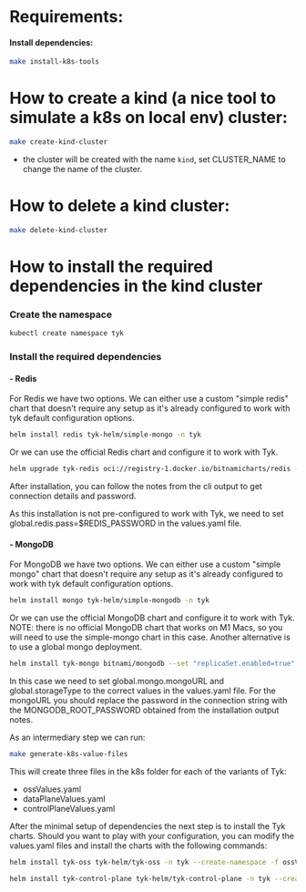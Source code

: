 # Requirements:
#### Install dependencies:
```bash
make install-k8s-tools
```

# How to create a kind (a nice tool to simulate a k8s on local env) cluster:
```bash
make create-kind-cluster
```
* the cluster will be created with the name `kind`, set CLUSTER_NAME to change the name of the cluster.

# How to delete a kind cluster:
```bash
make delete-kind-cluster
```

# How to install the required dependencies in the kind cluster
### Create the namespace
```bash
kubectl create namespace tyk
```

### Install the required dependencies

#### - Redis

For Redis we have two options. We can either use a custom "simple redis" chart
that doesn't require any setup as it's already configured to work with tyk default configuration options.
```bash
helm install redis tyk-helm/simple-mongo -n tyk
```

Or we can use the official Redis chart and configure it to work with Tyk. 
```bash
helm upgrade tyk-redis oci://registry-1.docker.io/bitnamicharts/redis -n tyk --create-namespace --install --version 19.0.2
```

After installation, you can follow the notes from the cli output to get connection details and password.

As this installation is not pre-configured to work with Tyk, we need to set global.redis.pass=$REDIS_PASSWORD in the values.yaml file.
####

#### - MongoDB

For MongoDB we have two options. We can either use a custom "simple mongo" chart
that doesn't require any setup as it's already configured to work with tyk default configuration options.

```bash
helm install mongo tyk-helm/simple-mongodb -n tyk
```

Or we can use the official MongoDB chart and configure it to work with Tyk. 
NOTE: there is no official MongoDB chart that works on M1 Macs, so you will need to use the simple-mongo chart in this case.
Another alternative is to use a global mongo deployment.
```bash
helm install tyk-mongo bitnami/mongodb --set "replicaSet.enabled=true" -n tyk --version 15.1.3
```

In this case we need to set global.mongo.mongoURL and global.storageType to the correct values in the values.yaml file.
For the mongoURL you should replace the password in the connection string with the MONGODB_ROOT_PASSWORD obtained
from the installation output notes.

As an intermediary step we can run:
```bash
make generate-k8s-value-files
```

This will create three files in the k8s folder for each of the variants of Tyk:
- ossValues.yaml
- dataPlaneValues.yaml
- controlPlaneValues.yaml

After the minimal setup of dependencies the next step is to install the Tyk charts.
Should you want to play with your configuration, you can modify the values.yaml files and install the charts with the following commands:

```bash
helm install tyk-oss tyk-helm/tyk-oss -n tyk --create-namespace -f ossValues.yaml
```

```bash
helm install tyk-control-plane tyk-helm/tyk-control-plane -n tyk --create-namespace -f dataPlaneValues.yaml
```


